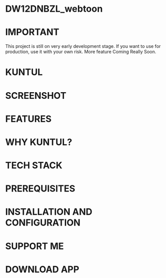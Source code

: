# DW12DNBZL_webtoon


# IMPORTANT
This project is still on very early development stage. If you want to use for production, use it with your own risk.
More feature Coming Really Soon.

# KUNTUL

# SCREENSHOT

# FEATURES

# WHY KUNTUL?


# TECH STACK

# PREREQUISITES


# INSTALLATION AND CONFIGURATION

# SUPPORT ME

# DOWNLOAD APP
